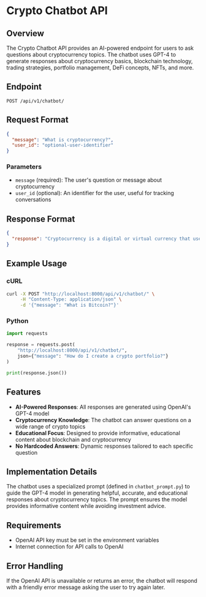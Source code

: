# Crypto Chatbot API

## Overview

The Crypto Chatbot API provides an AI-powered endpoint for users to ask questions about cryptocurrency topics. The chatbot uses GPT-4 to generate responses about cryptocurrency basics, blockchain technology, trading strategies, portfolio management, DeFi concepts, NFTs, and more.

## Endpoint

```
POST /api/v1/chatbot/
```

## Request Format

```json
{
  "message": "What is cryptocurrency?",
  "user_id": "optional-user-identifier"
}
```

### Parameters

- `message` (required): The user's question or message about cryptocurrency
- `user_id` (optional): An identifier for the user, useful for tracking conversations

## Response Format

```json
{
  "response": "Cryptocurrency is a digital or virtual currency that uses cryptography for security and operates on decentralized networks based on blockchain technology..."
}
```

## Example Usage

### cURL

```bash
curl -X POST "http://localhost:8000/api/v1/chatbot/" \
     -H "Content-Type: application/json" \
     -d '{"message": "What is Bitcoin?"}'
```

### Python

```python
import requests

response = requests.post(
    "http://localhost:8000/api/v1/chatbot/",
    json={"message": "How do I create a crypto portfolio?"}
)

print(response.json())
```

## Features

- **AI-Powered Responses**: All responses are generated using OpenAI's GPT-4 model
- **Cryptocurrency Knowledge**: The chatbot can answer questions on a wide range of crypto topics
- **Educational Focus**: Designed to provide informative, educational content about blockchain and cryptocurrency
- **No Hardcoded Answers**: Dynamic responses tailored to each specific question

## Implementation Details

The chatbot uses a specialized prompt (defined in `chatbot_prompt.py`) to guide the GPT-4 model in generating helpful, accurate, and educational responses about cryptocurrency topics. The prompt ensures the model provides informative content while avoiding investment advice.

## Requirements

- OpenAI API key must be set in the environment variables
- Internet connection for API calls to OpenAI

## Error Handling

If the OpenAI API is unavailable or returns an error, the chatbot will respond with a friendly error message asking the user to try again later.